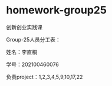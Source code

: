 # homework-group25<br>

创新创业实践课<br>

Group-25人员分工表：<br>

姓名：李直桐 <br>

学号：202100460076 <br>

负责project：1,2,3,4,5,9,10,17,22<br>

